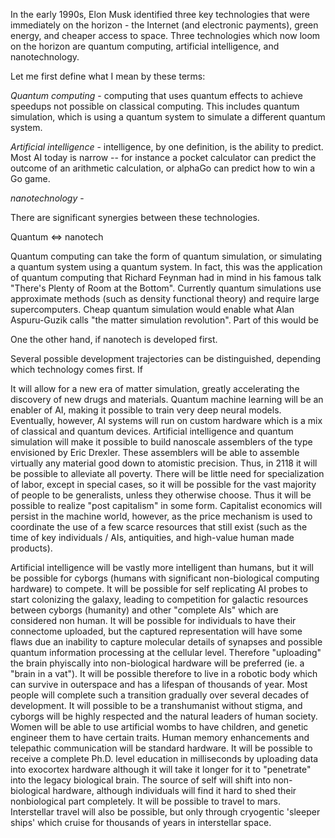 
In the early 1990s, Elon Musk identified three key technologies that were immediately on the horizon - the Internet (and electronic payments), green energy, and cheaper access to space. Three technologies which now loom on the horizon are quantum computing, artificial intelligence, and nanotechnology.

Let me first define what I mean by these terms:

*Quantum computing* - computing that uses quantum effects to achieve speedups not possible on classical computing. This includes quantum simulation, which is using a quantum system to simulate a different quantum system.

*Artificial intelligence* - intelligence, by one definition, is the ability to predict. Most AI today is narrow -- for instance a pocket calculator can predict the outcome of an arithmetic calculation, or alphaGo can predict how to win a Go game.

*nanotechnology* -  


There are significant synergies between these technologies.

Quantum <=> nanotech

Quantum computing can take the form of quantum simulation, or simulating a quantum system using a quantum system. In fact, this was the application of quantum computing that Richard Feynman had in mind in his famous talk "There's Plenty of Room at the Bottom". Currently quantum simulations use approximate methods (such as density functional theory) and require large supercomputers. Cheap quantum simulation would enable what Alan Aspuru-Guzik calls "the matter simulation revolution". Part of this would be

One the other hand, if nanotech is developed first.


Several possible development trajectories can be distinguished, depending which technology comes first. If

It will allow for a new era of matter simulation, greatly accelerating the discovery of new drugs and materials. Quantum machine learning will be an enabler of AI, making it possible to train very deep neural models. Eventually, however, AI systems will run on custom hardware which is a mix of classical and quantum devices. Artificial intelligence and quantum simulation will make it possible to build nanoscale assemblers of the type envisioned by Eric Drexler. These assemblers will be able to assemble virtually any material good down to atomistic precision. Thus, in 2118 it will be possible to alleviate all poverty. There will be little need for specialization of labor, except in special cases, so it will be possible for the vast majority of people to be generalists, unless they otherwise choose. Thus it will be possible to realize "post capitalism" in some form. Capitalist economics will persist in the machine world, however, as the price mechanism is used to coordinate the use of a few scarce resources that still exist (such as the time of key individuals / AIs,  antiquities, and high-value human made products).

Artificial intelligence will be vastly more intelligent than humans, but it will be possible for cyborgs (humans with significant non-biological computing hardware) to compete. It will be possible for self replicating AI probes to start colonizing the galaxy, leading to competition for galactic resources between cyborgs (humanity) and other "complete AIs" which are considered non human.  It will be possible for individuals to have their connectome uploaded, but the captured representation will have some flaws due an inability to capture molecular details of synapses and possible quantum information processing at the cellular level. Therefore "uploading" the brain phyiscally into non-biological hardware will be preferred (ie. a "brain in a vat"). It will be possible therefore to live in a robotic body which can survive in outerspace and has a lifespan of thousands of year. Most people will complete such a transition gradually over several decades of development. It will possible to be a transhumanist without stigma, and cyborgs will be highly respected and the natural leaders of human society. Women will be able to use artificial wombs to have children, and genetic engineer them to have certain traits. Human memory enhancements and telepathic communication will be standard hardware. It will be possible to receive a complete Ph.D. level education in milliseconds by uploading data into exocortex hardware although it will take it longer for it to "penetrate" into the legacy biological brain. The source of self will shift into non-biological hardware, although individuals will find it hard to shed their nonbiological part completely. It will be possible to travel to mars. Interstellar travel will also be possible, but only through cryogentic 'sleeper ships' which cruise for thousands of years in interstellar space.
